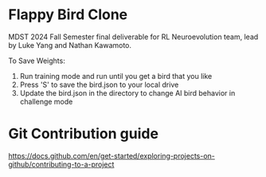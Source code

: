 # Flappy Bird Clone

MDST 2024 Fall Semester final deliverable for RL Neuroevolution team, lead by Luke Yang and Nathan Kawamoto.

To Save Weights:

1) Run training mode and run until you get a bird that you like
2) Press 'S' to save the bird.json to your local drive
3) Update the bird.json in the directory to change AI bird behavior in challenge mode

# Git Contribution guide
https://docs.github.com/en/get-started/exploring-projects-on-github/contributing-to-a-project
